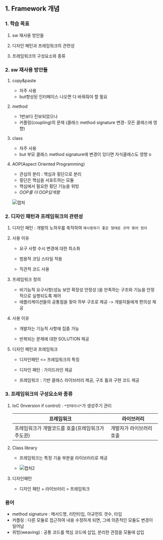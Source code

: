 ## 1. Framework 개념

### 1. 학습 목표

1. sw 재사용 방안들

2. 디자인 패턴과 프레임워크의 관련성

3. 프레임워크의 구성요소와 종류

   

### 2. sw 재사용 방안들

1. copy&paste

   - 자주 사용
   - but향상된 인터페이스 나오면 다 바꿔줘야 할 필요

2. method  

   - 1번보다 진보되었으나
   - 커플링(coupling)의 문제 (클래스 method signature 변경- 모든 클래스에 영향)

3. class

   - 자주 사용 
   - but 부모 클래스 method signature에 변경이 있다면 자식클래스도 영향 o

4. AOP(Aspect Oriented Programming)

   - 관심의 분리 : 핵심과 횡단으로 분리
   - 횡단은 핵심을 서포트하는 모듈
   - 핵심에서 필요한 횡단 기능을 위빙
   - *OOP를 더 OOP답게함*

   ![캡처](https://user-images.githubusercontent.com/38436013/105829093-44c91b00-6007-11eb-86ef-2fdb6dec60fe.JPG)

   

### 2. 디자인 패턴과 프레임워크의 관련성

1. 디자인 패턴 : 개발의 노하우를 축적하여 `재사용하기 좋은 형태로 규약 묶어 정리`

2. 사용 이유

   - 요구 사항 수시 변경에 대한 최소화

   - 범용적 코딩 스타일 적용

   - 직관적 코드 사용

     

3. 프레임워크 정의 

   - 비기능적 요구사항(성능 보안 확장성 안정성 )을 만족하는 구조와 기능을 안정적으로 실행되도록 제어
   - 애플리케이션들의 공통점을 찾아 하부 구조로 제공 -> 개발자들에게 편의성 제공

4. 사용 이유

   - 개발자는 기능적 사항에 집중 가능

   - 반복되는 문제에 대한 SOLUTION 제공

     

5. 디자인 패턴과 프레임워크 

   - 디자인패턴 <=  프레임워크의 특징

   - 디자인 패턴 : 가이드라인 제공

   - 프레임워크 : 기반 클래스 라이브러리 제공, 구조 틀과 구현 코드 제공

     

### 3. 프레임워크의 구성요소와 종류

1. IoC (Inversion if control) : `*컨테이너*`가 생성주기 관리

   | 프레임워크                                        | 라이브러리               |
   | ------------------------------------------------- | ------------------------ |
   | 프레임워크가 개발코드를 호출(프레임워크가 주도권) | 개발자가 라이브러리 호출 |

2. Class library

   - 프레임워크는 특정 기술 부분을 라이브러리로 제공

   - ![캡처2](https://user-images.githubusercontent.com/38436013/105829098-4692de80-6007-11eb-94a4-344a3178d4b6.JPG)

     

3. 디자인패턴

   - 디자인 패턴 + 라이브러리 = 프레임워크

### 용어

- method signature : 메서드명, 리턴타입, 아규먼트 갯수, 타입
- 커플링 : 다른 모듈로 접근하여 내용 수정하게 되면, 그에 의존적인 모듈도 변경이 일어남
- 위빙(weaving) : 공통 코드를 핵심 코드에 삽입, 분리한 관점을 모듈에 삽입

